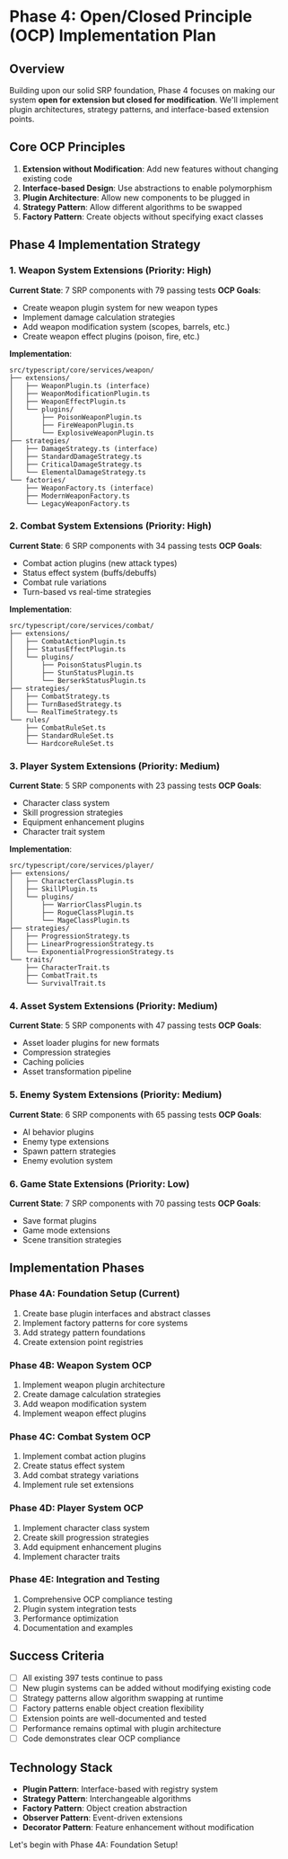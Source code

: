 # Phase 4: Open/Closed Principle (OCP) Implementation Plan

## Overview
Building upon our solid SRP foundation, Phase 4 focuses on making our system **open for extension but closed for modification**. We'll implement plugin architectures, strategy patterns, and interface-based extension points.

## Core OCP Principles
1. **Extension without Modification**: Add new features without changing existing code
2. **Interface-based Design**: Use abstractions to enable polymorphism
3. **Plugin Architecture**: Allow new components to be plugged in
4. **Strategy Pattern**: Allow different algorithms to be swapped
5. **Factory Pattern**: Create objects without specifying exact classes

## Phase 4 Implementation Strategy

### 1. Weapon System Extensions (Priority: High)
**Current State**: 7 SRP components with 79 passing tests
**OCP Goals**:
- Create weapon plugin system for new weapon types
- Implement damage calculation strategies
- Add weapon modification system (scopes, barrels, etc.)
- Create weapon effect plugins (poison, fire, etc.)

**Implementation**:
```
src/typescript/core/services/weapon/
├── extensions/
│   ├── WeaponPlugin.ts (interface)
│   ├── WeaponModificationPlugin.ts
│   ├── WeaponEffectPlugin.ts
│   └── plugins/
│       ├── PoisonWeaponPlugin.ts
│       ├── FireWeaponPlugin.ts
│       └── ExplosiveWeaponPlugin.ts
├── strategies/
│   ├── DamageStrategy.ts (interface)
│   ├── StandardDamageStrategy.ts
│   ├── CriticalDamageStrategy.ts
│   └── ElementalDamageStrategy.ts
└── factories/
    ├── WeaponFactory.ts (interface)
    ├── ModernWeaponFactory.ts
    └── LegacyWeaponFactory.ts
```

### 2. Combat System Extensions (Priority: High)
**Current State**: 6 SRP components with 34 passing tests
**OCP Goals**:
- Combat action plugins (new attack types)
- Status effect system (buffs/debuffs)
- Combat rule variations
- Turn-based vs real-time strategies

**Implementation**:
```
src/typescript/core/services/combat/
├── extensions/
│   ├── CombatActionPlugin.ts
│   ├── StatusEffectPlugin.ts
│   └── plugins/
│       ├── PoisonStatusPlugin.ts
│       ├── StunStatusPlugin.ts
│       └── BerserkStatusPlugin.ts
├── strategies/
│   ├── CombatStrategy.ts
│   ├── TurnBasedStrategy.ts
│   └── RealTimeStrategy.ts
└── rules/
    ├── CombatRuleSet.ts
    ├── StandardRuleSet.ts
    └── HardcoreRuleSet.ts
```

### 3. Player System Extensions (Priority: Medium)
**Current State**: 5 SRP components with 23 passing tests
**OCP Goals**:
- Character class system
- Skill progression strategies
- Equipment enhancement plugins
- Character trait system

**Implementation**:
```
src/typescript/core/services/player/
├── extensions/
│   ├── CharacterClassPlugin.ts
│   ├── SkillPlugin.ts
│   └── plugins/
│       ├── WarriorClassPlugin.ts
│       ├── RogueClassPlugin.ts
│       └── MageClassPlugin.ts
├── strategies/
│   ├── ProgressionStrategy.ts
│   ├── LinearProgressionStrategy.ts
│   └── ExponentialProgressionStrategy.ts
└── traits/
    ├── CharacterTrait.ts
    ├── CombatTrait.ts
    └── SurvivalTrait.ts
```

### 4. Asset System Extensions (Priority: Medium)
**Current State**: 5 SRP components with 47 passing tests
**OCP Goals**:
- Asset loader plugins for new formats
- Compression strategies
- Caching policies
- Asset transformation pipeline

### 5. Enemy System Extensions (Priority: Medium)
**Current State**: 6 SRP components with 65 passing tests
**OCP Goals**:
- AI behavior plugins
- Enemy type extensions
- Spawn pattern strategies
- Enemy evolution system

### 6. Game State Extensions (Priority: Low)
**Current State**: 7 SRP components with 70 passing tests
**OCP Goals**:
- Save format plugins
- Game mode extensions
- Scene transition strategies

## Implementation Phases

### Phase 4A: Foundation Setup (Current)
1. Create base plugin interfaces and abstract classes
2. Implement factory patterns for core systems
3. Add strategy pattern foundations
4. Create extension point registries

### Phase 4B: Weapon System OCP
1. Implement weapon plugin architecture
2. Create damage calculation strategies
3. Add weapon modification system
4. Implement weapon effect plugins

### Phase 4C: Combat System OCP
1. Implement combat action plugins
2. Create status effect system
3. Add combat strategy variations
4. Implement rule set extensions

### Phase 4D: Player System OCP
1. Implement character class system
2. Create skill progression strategies
3. Add equipment enhancement plugins
4. Implement character traits

### Phase 4E: Integration and Testing
1. Comprehensive OCP compliance testing
2. Plugin system integration tests
3. Performance optimization
4. Documentation and examples

## Success Criteria
- [ ] All existing 397 tests continue to pass
- [ ] New plugin systems can be added without modifying existing code
- [ ] Strategy patterns allow algorithm swapping at runtime
- [ ] Factory patterns enable object creation flexibility
- [ ] Extension points are well-documented and tested
- [ ] Performance remains optimal with plugin architecture
- [ ] Code demonstrates clear OCP compliance

## Technology Stack
- **Plugin Pattern**: Interface-based with registry system
- **Strategy Pattern**: Interchangeable algorithms
- **Factory Pattern**: Object creation abstraction
- **Observer Pattern**: Event-driven extensions
- **Decorator Pattern**: Feature enhancement without modification

Let's begin with Phase 4A: Foundation Setup!
